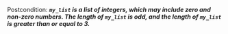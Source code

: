 Postcondition: ***`my_list` is a list of integers, which may include zero and non-zero numbers. The length of `my_list` is odd, and the length of `my_list` is greater than or equal to 3.***
